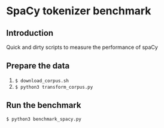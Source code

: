 # SpaCy tokenizer benchmark

## Introduction

Quick and dirty scripts to measure the performance of spaCy

## Prepare the data

1. `$ download_corpus.sh`
2. `$ python3 transform_corpus.py`

## Run the benchmark

`$ python3 benchmark_spacy.py`
